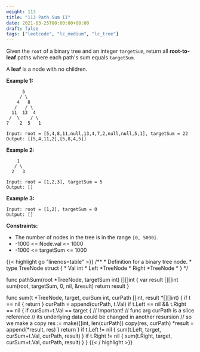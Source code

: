 ```yaml
---
weight: 113
title: "113 Path Sum II"
date: 2021-03-25T00:00:00+08:00
draft: false
tags: ["leetcode", "lc_medium", "lc_tree"]
---
```


Given the `root` of a binary tree and an integer `targetSum`, return all **root-to-leaf** paths where each path's sum equals `targetSum`.

A **leaf** is a node with no children.

**Example 1:**
```
      5
     / \
    4   8
   /   / \
  11  13  4
 /  \    / \
7    2  5   1

Input: root = [5,4,8,11,null,13,4,7,2,null,null,5,1], targetSum = 22
Output: [[5,4,11,2],[5,8,4,5]]
```
**Example 2:**
```
    1
   / \
  2   3

Input: root = [1,2,3], targetSum = 5
Output: []
```
**Example 3:**
```
Input: root = [1,2], targetSum = 0
Output: []
```

**Constraints:**

- The number of nodes in the tree is in the range `[0, 5000]`.
- -1000 <= Node.val <= 1000
- -1000 <= targetSum <= 1000

<div class="tabs"></div>
<div class="tab-content">
<div id="golang" class="lang">
{{< highlight go "linenos=table" >}}
/**
 * Definition for a binary tree node.
 * type TreeNode struct {
 *     Val int
 *     Left *TreeNode
 *     Right *TreeNode
 * }
 */

func pathSum(root *TreeNode, targetSum int) [][]int {
	var result [][]int
	sum(root, targetSum, 0, nil, &result)
	return result
}

func sum(t *TreeNode, target, curSum int, curPath []int, result *[][]int) {
	if t == nil {
		return
	}
	curPath = append(curPath, t.Val)
	if t.Left == nil && t.Right == nil {
		if curSum+t.Val == target {
            // Important!
            // func arg curPath is a slice reference
            // its underlying data could be changed in another resursion
            // so we make a copy
			res := make([]int, len(curPath))
			copy(res, curPath)
			*result = append(*result, res)
		}
		return
	}
	if t.Left != nil {
		sum(t.Left, target, curSum+t.Val, curPath, result)
	}
	if t.Right != nil {
		sum(t.Right, target, curSum+t.Val, curPath, result)
	}
}
{{< / highlight >}}
</div>
</div>
